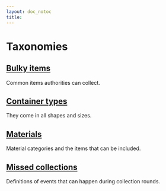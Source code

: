 ```yaml
---
layout: doc_notoc
title: 
---
```


# Taxonomies




## [Bulky items](bulky-items.html)

Common items authorities can collect.


## [Container types](container-types.html)

They come in all shapes and sizes.


## [Materials](materials.html)

Material categories and the items that can be included.


## [Missed collections](missed-collections.html)

Definitions of events that can happen during collection rounds.
